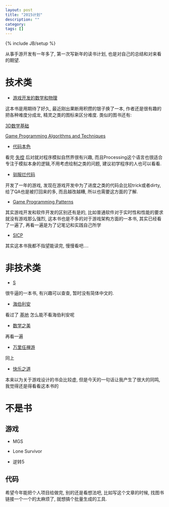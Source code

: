 ```yaml
---
layout: post
title: "2015计划"
description: ""
category: 
tags: []
---
```

{% include JB/setup %}

从事手游开发有一年多了, 第一次写新年的读书计划, 也是对自己的总结和对来看的期望.

# 技术类 #

* [游戏开发的数学和物理]

这本书是用期待了好久, 最近刚出果断用积攒的银子换了一本, 作者还是很有趣的把各种难度分成龙, 精灵之类的图标来区分难度. 类似的图书还有:

[3D数学基础]

[Game Programming Algorithms and Techniques]

* [代码本色]

看完 [失控] 后对就对程序模拟自然界很有兴趣, 而且Processing这个语言也很适合专注于模拟本身的逻辑,不用考虑绘制之类的问题, 建议初学程序的人也可以看看.

* [驯服烂代码]

开发了一年的游戏, 发现在游戏开发中为了进度之类的代码会比较trick或者dirty, 给了QA也是被打回来的多, 而且越改越糟, 所以也需要这方面的了解.

* [Game Programming Patterns]

其实游戏开发和软件开发的区别还有是的, 比如普通软件对于实时性和性能的要求就没有游戏那么强烈, 这本书也是不多的对于游戏架构方面的一本书, 其实已经看了一遍了, 再看一遍是为了记笔记和实践自己所学

* [SICP]

其实这本书我都不指望能读完, 慢慢看吧....

# 非技术类 #

* [S]

很牛逼的一本书, 有兴趣可以查查, 暂时没有简体中文的.

* [海伯利安]

看过了 [基地] 怎么能不看海伯利安呢

* [数学之美]

再看一遍

* [万里任禅游]

同上

* [快乐之道]

本来以为关于游戏设计的书会比较虚, 但是今天的一句话让我产生了很大的同鸣, 我觉得还是得看看这本书的

# 不是书 #

## 游戏 ##

* MGS

* Lone Survivor

* 逆转5

## 代码 ##

希望今年能把个人项目给做完, 别的还是看想法吧, 比如写这个文章的时候, 找图书链接一个一个的太麻烦了, 就想搞个批量生成的工具.


[驯服烂代码]:<http://book.douban.com/subject/26208707/>
[SICP]:<http://book.douban.com/subject/1148282/>
[海伯利安]:<http://book.douban.com/subject/2052049/>
[游戏开发的数学和物理]:<http://www.ituring.com.cn/book/1373>
[代码本色]:<http://www.ituring.com.cn/book/1292>
[数学之美]:<http://book.douban.com/subject/10750155/>
[S]:<http://book.douban.com/subject/25897476/>
[快乐之道]:<http://book.douban.com/subject/25982547/>
[人件]:<http://book.douban.com/subject/25956450/>
[Game Programming Patterns]:<http://gameprogrammingpatterns.com/>
[3D数学基础]:<http://book.douban.com/subject/1400419/>
[Game Programming Algorithms and Techniques]:<http://book.douban.com/subject/25779461/>
[失控]: <http://book.douban.com/subject/5375620/>
[万里任禅游]: <http://book.douban.com/subject/1855097/>
[基地]:<http://book.douban.com/subject/1258490/>
